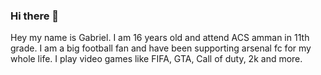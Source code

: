 ### Hi there 👋

<!--
**Gabrielsalen/Gabrielsalen** is a ✨ _special_ ✨ repository because its `README.md` (this file) appears on your GitHub profile.

Here are some ideas to get you started:

- 🔭 I’m currently working on ...
- 🌱 I’m currently learning ...
- 👯 I’m looking to collaborate on ...
- 🤔 I’m looking for help with ...
- 💬 Ask me about ...
- 📫 How to reach me: ...
- 😄 Pronouns: ...
- ⚡ Fun fact: ...
-->

Hey my name is Gabriel. I am 16 years old and attend ACS amman in 11th grade. I am a big football fan and have been supporting arsenal fc for my whole life. I play video games like FIFA, GTA, Call of duty, 2k and more.
